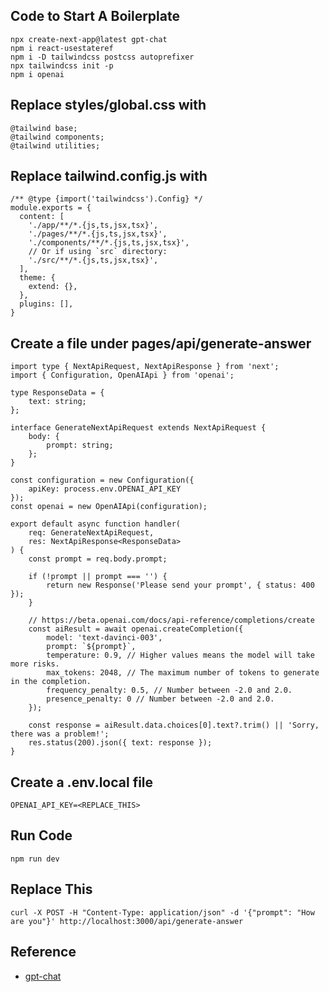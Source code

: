 ## Code to Start A Boilerplate
```
npx create-next-app@latest gpt-chat
npm i react-usestateref
npm i -D tailwindcss postcss autoprefixer
npx tailwindcss init -p
npm i openai
```

## Replace styles/global.css with
```
@tailwind base;
@tailwind components;
@tailwind utilities;
```

## Replace tailwind.config.js with
```
/** @type {import('tailwindcss').Config} */
module.exports = {
  content: [
    './app/**/*.{js,ts,jsx,tsx}',
    './pages/**/*.{js,ts,jsx,tsx}',
    './components/**/*.{js,ts,jsx,tsx}',
    // Or if using `src` directory:
    './src/**/*.{js,ts,jsx,tsx}',
  ],
  theme: {
    extend: {},
  },
  plugins: [],
}

```

## Create a file under pages/api/generate-answer
```
import type { NextApiRequest, NextApiResponse } from 'next';
import { Configuration, OpenAIApi } from 'openai';

type ResponseData = {
	text: string;
};

interface GenerateNextApiRequest extends NextApiRequest {
	body: {
		prompt: string;
	};
}

const configuration = new Configuration({
	apiKey: process.env.OPENAI_API_KEY
});
const openai = new OpenAIApi(configuration);

export default async function handler(
	req: GenerateNextApiRequest,
	res: NextApiResponse<ResponseData>
) {
	const prompt = req.body.prompt;

	if (!prompt || prompt === '') {
		return new Response('Please send your prompt', { status: 400 });
	}

	// https://beta.openai.com/docs/api-reference/completions/create
	const aiResult = await openai.createCompletion({
		model: 'text-davinci-003',
		prompt: `${prompt}`,
		temperature: 0.9, // Higher values means the model will take more risks.
		max_tokens: 2048, // The maximum number of tokens to generate in the completion.
		frequency_penalty: 0.5, // Number between -2.0 and 2.0.
		presence_penalty: 0 // Number between -2.0 and 2.0.
	});

	const response = aiResult.data.choices[0].text?.trim() || 'Sorry, there was a problem!';
	res.status(200).json({ text: response });
}
```


## Create a .env.local file
```
OPENAI_API_KEY=<REPLACE_THIS>
```


## Run Code
```
npm run dev
```

## Replace This
```
curl -X POST -H "Content-Type: application/json" -d '{"prompt": "How are you"}' http://localhost:3000/api/generate-answer
```

## Reference
- [gpt-chat](https://github.com/calsaviour/openai-projects/tree/main/gpt-chat)

